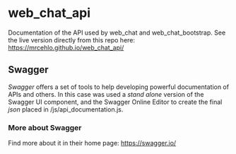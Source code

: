 # web_chat_api
Documentation of the API used by web_chat and web_chat_bootstrap.
See the live version directly from this repo here: https://mrcehlo.github.io/web_chat_api/

## Swagger
*Swagger* offers a set of tools to help developing powerful documentation of APIs and others.
In this case was used a *stand alone* version of the Swagger UI component, and the Swagger Online Editor to create the final *json* placed in /js/api_documentation.js.

### More about Swagger
Find more about it in their home page: https://swagger.io/
